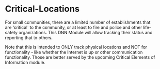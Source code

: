 # Critical-Locations

For small communities, there are a limited number of establishments that are 'critical' to the community, or at least to fire and police and other life-safety organizations. This DNN Module will allow tracking their status and reporting that to others.

Note that this is intended to ONLY track physical locations and NOT for functionality - like whether the Internet is up or other communication functionality. Those are better served by the upcoming Critical Elements of Information module.
